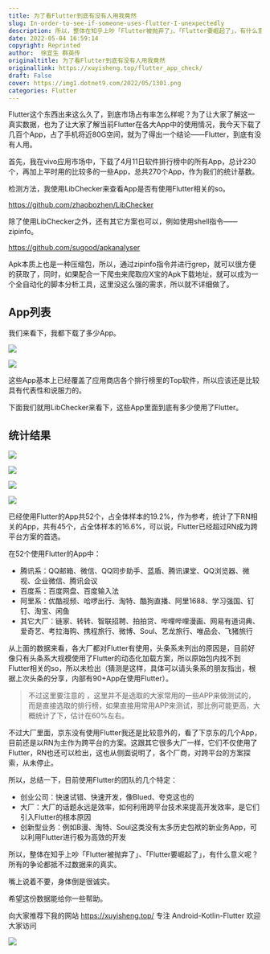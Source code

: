 ```yaml
---
title: 为了看Flutter到底有没有人用我竟然
slug: In-order-to-see-if-someone-uses-flutter-I-unexpectedly
description: 所以，整体在知乎上吵「Flutter被抛弃了」、「Flutter要崛起了」，有什么意义呢？所有的争论都抵不过数据来的真实。
date: 2022-05-04 16:59:14
copyright: Reprinted
author:  徐宜生 群英传
originaltitle: 为了看Flutter到底有没有人用我竟然
originallink: https://xuyisheng.top/flutter_app_check/
draft: False
cover: https://img1.dotnet9.com/2022/05/1301.png
categories: Flutter
---
```


Flutter这个东西出来这么久了，到底市场占有率怎么样呢？为了让大家了解这一真实数据，也为了让大家了解当前Flutter在各大App中的使用情况，我今天下载了几百个App，占了手机将近80G空间，就为了得出一个结论——Flutter，到底有没有人用。

首先，我在vivo应用市场中，下载了4月11日软件排行榜中的所有App，总计230个，再加上平时用的比较多的一些App，总共270个App，作为我们的统计基数。

检测方法，我使用LibChecker来查看App是否有使用Flutter相关的so。

https://github.com/zhaobozhen/LibChecker

除了使用LibChecker之外，还有其它方案也可以，例如使用shell指令——zipinfo。

https://github.com/sugood/apkanalyser

Apk本质上也是一种压缩包，所以，通过zipinfo指令并进行grep，就可以很方便的获取了，同时，如果配合一下爬虫来爬取应X宝的Apk下载地址，就可以成为一个全自动化的脚本分析工具，这里没这么强的需求，所以就不详细做了。

## App列表

我们来看下，我都下载了多少App。

![](https://img1.dotnet9.com/2022/05/1301.png)

![](https://img1.dotnet9.com/2022/05/1302.png)

这些App基本上已经覆盖了应用商店各个排行榜里的Top软件，所以应该还是比较具有代表性和说服力的。

下面我们就用LibChecker来看下，这些App里面到底有多少使用了Flutter。

## 统计结果

![](https://img1.dotnet9.com/2022/05/1303.png)

![](https://img1.dotnet9.com/2022/05/1304.png)

![](https://img1.dotnet9.com/2022/05/1305.png)

![](https://img1.dotnet9.com/2022/05/1306.png)

已经使用Flutter的App共52个，占全体样本的19.2%，作为参考，统计了下RN相关的App，共有45个，占全体样本的16.6%，可以说，Flutter已经超过RN成为跨平台方案的首选。

在52个使用Flutter的App中：

- 腾讯系：QQ邮箱、微信、QQ同步助手、蓝盾、腾讯课堂、QQ浏览器、微视、企业微信、腾讯会议
- 百度系：百度网盘、百度输入法
- 阿里系：优酷视频、哈啰出行、淘特、酷狗直播、阿里1688、学习强国、钉钉、淘宝、闲鱼
- 其它大厂：链家、转转、智联招聘、拍拍贷、哔哩哔哩漫画、网易有道词典、爱奇艺、考拉海购、携程旅行、微博、Soul、艺龙旅行、唯品会、飞猪旅行

从上面的数据来看，各大厂都对Flutter有使用，头条系未列出的原因是，目前好像只有头条系大规模使用了Flutter的动态化加载方案，所以原始包内找不到Flutter相关的so，所以未检出（猜测是这样，具体可以请头条系的朋友指出，根据上次头条的分享，内部有90+App在使用Flutter）。

>不过这里要注意的 ，这里并不是选取的大家常用的一些APP来做测试的，而是直接选取的排行榜，如果直接用常用APP来测试，那比例可能更高，大概统计了下，估计在60%左右。

不过大厂里面，京东没有使用Flutter我还是比较意外的，看了下京东的几个App，目前还是以RN为主作为跨平台的方案。这跟其它很多大厂一样，它们不仅使用了Flutter，RN也还可以检出，这也从侧面说明了，各个厂商，对跨平台的方案探索，从未停止。

所以，总结一下，目前使用Flutter的团队的几个特定：

- 创业公司：快速试错、快速开发，像Blued、夸克这也的
- 大厂：大厂的话题永远是效率，如何利用跨平台技术来提高开发效率，是它们引入Flutter的根本原因
- 创新型业务：例如B漫、淘特、Soul这类没有太多历史包袱的新业务App，可以利用Flutter进行极为高效的开发

所以，整体在知乎上吵「Flutter被抛弃了」、「Flutter要崛起了」，有什么意义呢？所有的争论都抵不过数据来的真实。

嘴上说着不要，身体倒是很诚实。

希望这份数据能给你一些帮助。

向大家推荐下我的网站 https://xuyisheng.top/ 专注 Android-Kotlin-Flutter 欢迎大家访问

![](https://img1.dotnet9.com/2022/05/1307.png)